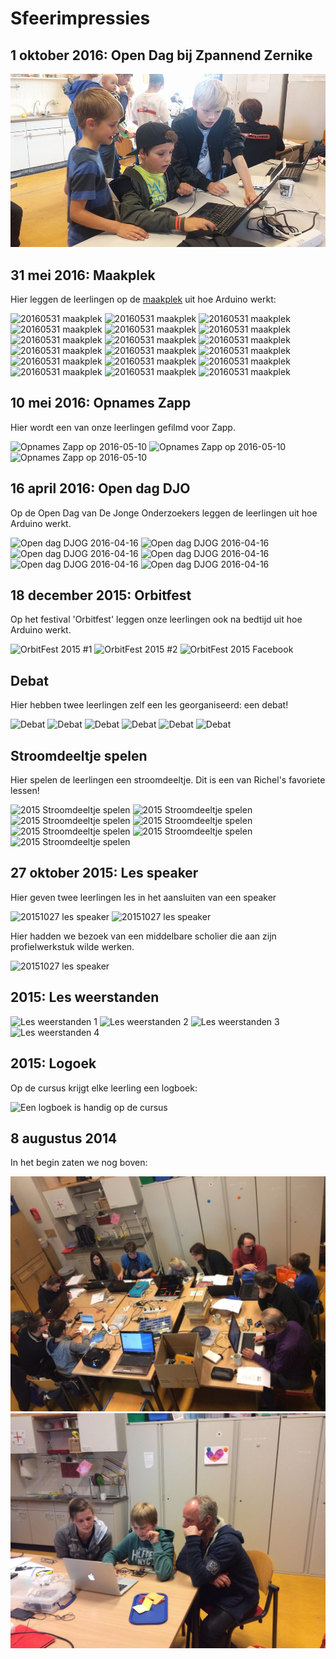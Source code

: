 # Sfeerimpressies

## 1 oktober 2016: Open Dag bij Zpannend Zernike 

![Open Dag](20161001_1.jpg)

## 31 mei 2016: Maakplek

Hier leggen de leerlingen op de [maakplek](http://www.maakplek.nl) uit hoe Arduino werkt:

![20160531 maakplek](20160521Maakplek1.jpg)
![20160531 maakplek](20160521Maakplek2.jpg)
![20160531 maakplek](20160521Maakplek3.jpg)
![20160531 maakplek](20160521Maakplek4.jpg)
![20160531 maakplek](20160521Maakplek5.jpg)
![20160531 maakplek](20160521Maakplek6.jpg)
![20160531 maakplek](20160521Maakplek7.jpg)
![20160531 maakplek](20160521Maakplek8.jpg)
![20160531 maakplek](20160521Maakplek9.jpg)
![20160531 maakplek](20160521Maakplek10.jpg)
![20160531 maakplek](20160521Maakplek11.jpg)
![20160531 maakplek](20160521Maakplek12.jpg)
![20160531 maakplek](20160521Maakplek13.jpg)
![20160531 maakplek](20160521Maakplek14.jpg)
![20160531 maakplek](20160521Maakplek15.jpg)
![20160531 maakplek](20160521Maakplek16.jpg)
![20160531 maakplek](20160521Maakplek17.jpg)
![20160531 maakplek](20160521Maakplek18.jpg)

## 10 mei 2016: Opnames Zapp

Hier wordt een van onze leerlingen gefilmd voor Zapp.

![Opnames Zapp op 2016-05-10](20160510Zapp1.jpg)
![Opnames Zapp op 2016-05-10](20160510Zapp2.jpg)
![Opnames Zapp op 2016-05-10](20160510Zapp3.jpg)

## 16 april 2016: Open dag DJO

Op de Open Dag van De Jonge Onderzoekers 
leggen de leerlingen uit hoe Arduino werkt.

![Open dag DJOG 2016-04-16](20160417OpenDag1.jpg)
![Open dag DJOG 2016-04-16](20160417OpenDag2.jpg)
![Open dag DJOG 2016-04-16](20160417OpenDag3.jpg)
![Open dag DJOG 2016-04-16](20160417OpenDag4.jpg)
![Open dag DJOG 2016-04-16](20160417OpenDag5.jpg)
![Open dag DJOG 2016-04-16](20160417OpenDag6.jpg)

## 18 december 2015: Orbitfest

Op het festival 'Orbitfest' leggen onze leerlingen ook
na bedtijd uit hoe Arduino werkt.

![OrbitFest 2015 #1](20151218OrbitFest.jpg)
![OrbitFest 2015 #2](20151218OrbitFest_2.jpg)
![OrbitFest 2015 Facebook](20151218OrbitFest.png)

## Debat

Hier hebben twee leerlingen zelf een les georganiseerd: een debat! 

![Debat](2015Debat1.jpg)
![Debat](2015Debat2.jpg)
![Debat](2015Debat3.jpg)
![Debat](2015Debat4.jpg)
![Debat](2015Debat5.jpg)
![Debat](2015Debat6.jpg)

## Stroomdeeltje spelen

Hier spelen de leerlingen een stroomdeeltje.
Dit is een van Richel's favoriete lessen!

![2015 Stroomdeeltje spelen](2015StroomdeeltjeSpelen1.jpg)
![2015 Stroomdeeltje spelen](2015StroomdeeltjeSpelen2.jpg)
![2015 Stroomdeeltje spelen](2015StroomdeeltjeSpelen3.jpg)
![2015 Stroomdeeltje spelen](2015StroomdeeltjeSpelen4.jpg)
![2015 Stroomdeeltje spelen](2015StroomdeeltjeSpelen5.jpg)
![2015 Stroomdeeltje spelen](2015StroomdeeltjeSpelen6.jpg)
![2015 Stroomdeeltje spelen](2015StroomdeeltjeSpelen7.jpg)

## 27 oktober 2015: Les speaker

Hier geven twee leerlingen les in het aansluiten van een speaker

![20151027 les speaker](20151027_1.jpg)
![20151027 les speaker](20151027_2.jpg)

Hier hadden we bezoek van een middelbare scholier
die aan zijn profielwerkstuk wilde werken.

![20151027 les speaker](20151027_3.jpg)

## 2015: Les weerstanden

![Les weerstanden 1](2015TheorieWeerstanden1.jpg)
![Les weerstanden 2](2015TheorieWeerstanden2.jpg)
![Les weerstanden 3](2015TheorieWeerstanden3.jpg)
![Les weerstanden 4](2015TheorieWeerstanden4.jpg)

## 2015: Logoek

Op de cursus krijgt elke leerling een logboek:

![Een logboek is handig op de cursus](Logboek.jpeg)


## 8 augustus 2014

In het begin zaten we nog boven:

![20140808_1](20140808_1.jpg)
![20140808_2](20140808_2.jpg)
